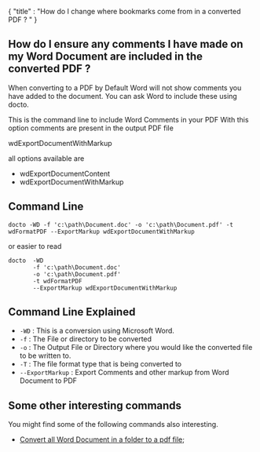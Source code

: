 {
    "title" : "How do I change where bookmarks come from in a converted PDF ? " 
}

How do I ensure any comments I have made on my Word Document are included in the converted PDF ?      
-

When converting to a PDF by Default Word will not show comments you have added to the document.  You can ask Word to include these using docto.  

  

This is the command line to include Word Comments in your PDF With this option comments are present in the output PDF file

wdExportDocumentWithMarkup

all options available are

- wdExportDocumentContent
- wdExportDocumentWithMarkup

Command Line 
-

 ````
 docto -WD -f 'c:\path\Document.doc' -o 'c:\path\Document.pdf' -t wdFormatPDF --ExportMarkup wdExportDocumentWithMarkup
 ````
 or easier to read
 ````
 docto  -WD 
        -f 'c:\path\Document.doc' 
        -o 'c:\path\Document.pdf' 
        -t wdFormatPDF 
        --ExportMarkup wdExportDocumentWithMarkup
 ````

Command Line Explained 
-

 - `-WD` :  This is a conversion using Microsoft Word. 
 - `-f` :  The File or directory to be converted 
 - `-o` :  The Output File or Directory where you would like the converted file to be written to.
 - `-T` :  The file format type that is being converted to
 - `--ExportMarkup` :  Export Comments and other markup from Word Document to PDF




Some other interesting commands
-

You might find some of the following commands also interesting.

- [Convert all Word Document in a folder to a pdf file](ConvertDirDocToFilepdf.md);
   

